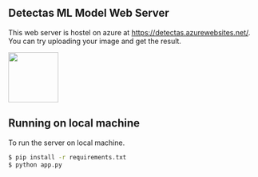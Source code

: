 ## Detectas ML Model Web Server
This web server is hostel on azure at https://detectas.azurewebsites.net/. You can try uploading your image and get the result.

<img src="https://i.imgur.com/kKI1s60.png" height="100">

## Running on local machine
To run the server on local machine.
```bash
$ pip install -r requirements.txt
$ python app.py
```
